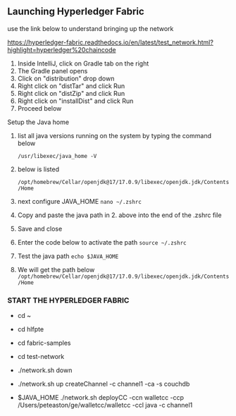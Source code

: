 ## Launching Hyperledger Fabric 

use the link below to understand bringing up the network

https://hyperledger-fabric.readthedocs.io/en/latest/test_network.html?highlight=hyperledger%20chaincode

1. Inside IntelliJ, click on Gradle tab on the right
2. The Gradle panel opens
3. Click on "distribution" drop down
4. Right click on "distTar" and click Run
5. Right click on "distZip" and click Run
6. Right click on "installDist" and click Run
7. Proceed below

Setup the Java home
1. list all java versions running on the system by typing the command below
    
    ```/usr/libexec/java_home -V```
2. below is listed

    ```/opt/homebrew/Cellar/openjdk@17/17.0.9/libexec/openjdk.jdk/Contents/Home```
3. next configure JAVA_HOME
    ```nano ~/.zshrc```
4. Copy and paste the java path in 2. above into the end of the .zshrc file
5. Save and close
6. Enter the code below to activate the path
```source ~/.zshrc```
7. Test the java path
```echo $JAVA_HOME```
8. We will get the path below
```/opt/homebrew/Cellar/openjdk@17/17.0.9/libexec/openjdk.jdk/Contents/Home```


### START THE HYPERLEDGER FABRIC
- cd ~
- cd hlfpte
- cd fabric-samples
- cd test-network

- ./network.sh down

- ./network.sh up createChannel -c channel1 -ca -s couchdb

- $JAVA_HOME ./network.sh deployCC -ccn walletcc -ccp /Users/peteaston/ge/walletcc/walletcc -ccl java -c channel1